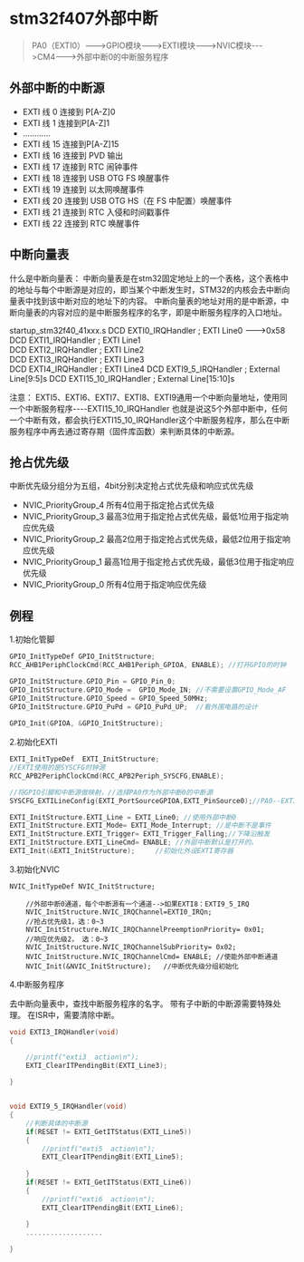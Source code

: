 # stm32f407外部中断

> PA0（EXTI0）--->GPIO模块--->EXTI模块--->NVIC模块--->CM4--->外部中断0的中断服务程序

## 外部中断的中断源

-  EXTI 线 0 连接到 P[A-Z]0
-  EXTI 线 1 连接到P[A-Z]1
- ............
-  EXTI 线 15 连接到P[A-Z]15
- EXTI 线 16 连接到 PVD 输出
- EXTI 线 17 连接到 RTC 闹钟事件
- EXTI 线 18 连接到 USB OTG FS 唤醒事件
- EXTI 线 19 连接到 以太网唤醒事件
- EXTI 线 20 连接到 USB OTG HS（在 FS 中配置）唤醒事件
- EXTI 线 21 连接到 RTC 入侵和时间戳事件
- EXTI 线 22 连接到 RTC 唤醒事件

## 中断向量表

什么是中断向量表：
    中断向量表是在stm32固定地址上的一个表格，这个表格中的地址与每个中断源是对应的，即当某个中断发生时，STM32的内核会去中断向量表中找到该中断对应的地址下的内容。
    中断向量表的地址对用的是中断源，中断向量表的内容对应的是中断服务程序的名字，即是中断服务程序的入口地址。

startup_stm32f40_41xxx.s
                DCD     EXTI0_IRQHandler                  ; EXTI Line0   --->0x58                                                      		DCD     EXTI1_IRQHandler                  ; EXTI Line1                                             
                DCD     EXTI2_IRQHandler                  ; EXTI Line2                                             
                DCD     EXTI3_IRQHandler                  ; EXTI Line3                                             
                DCD     EXTI4_IRQHandler                  ; EXTI Line4
	        DCD     EXTI9_5_IRQHandler                ; External Line[9:5]s 
                DCD     EXTI15_10_IRQHandler              ; External Line[15:10]s 

注意：
EXTI5、EXTI6、EXTI7、EXTI8、EXTI9通用一个中断向量地址，使用同一个中断服务程序----EXTI15_10_IRQHandler
也就是说这5个外部中断中，任何一个中断有效，都会执行EXTI15_10_IRQHandler这个中断服务程序，那么在中断服务程序中再去通过寄存期（固件库函数）来判断具体的中断源。

## 抢占优先级 

中断优先级分组分为五组，4bit分别决定抢占式优先级和响应式优先级

- NVIC_PriorityGroup_4  所有4位用于指定抢占式优先级
- NVIC_PriorityGroup_3  最高3位用于指定抢占式优先级，最低1位用于指定响应优先级
- NVIC_PriorityGroup_2  最高2位用于指定抢占式优先级，最低2位用于指定响应优先级
- NVIC_PriorityGroup_1 最高1位用于指定抢占式优先级，最低3位用于指定响应优先级
- NVIC_PriorityGroup_0 所有4位用于指定响应优先级

## 例程

1.初始化管脚

```c
GPIO_InitTypeDef GPIO_InitStructure;
RCC_AHB1PeriphClockCmd(RCC_AHB1Periph_GPIOA, ENABLE); //打开GPIO的时钟

GPIO_InitStructure.GPIO_Pin = GPIO_Pin_0;
GPIO_InitStructure.GPIO_Mode =  GPIO_Mode_IN; //不需要设置GPIO_Mode_AF
GPIO_InitStructure.GPIO_Speed = GPIO_Speed_50MHz;
GPIO_InitStructure.GPIO_PuPd = GPIO_PuPd_UP;  //看外围电路的设计
 
GPIO_Init(GPIOA, &GPIO_InitStructure);
```


2.初始化EXTI

```c
EXTI_InitTypeDef  EXTI_InitStructure;
//EXTI使用的是SYSCFG时钟源
RCC_APB2PeriphClockCmd(RCC_APB2Periph_SYSCFG,ENABLE); 	

//将GPIO引脚和中断源做映射，//选择PA0作为外部中断0的中断源 
SYSCFG_EXTILineConfig(EXTI_PortSourceGPIOA,EXTI_PinSource0);//PA0--EXTI0 	

EXTI_InitStructure.EXTI_Line = EXTI_Line0; //使用外部中断0
EXTI_InitStructure.EXTI_Mode= EXTI_Mode_Interrupt; //是中断不是事件
EXTI_InitStructure.EXTI_Trigger= EXTI_Trigger_Falling;//下降沿触发
EXTI_InitStructure.EXTI_LineCmd= ENABLE; //外部中断默认是打开的。
EXTI_Init(&EXTI_InitStructure);     //初始化外设EXTI寄存器
```
3.初始化NVIC

```
NVIC_InitTypeDef NVIC_InitStructure;

	//外部中断0通道，每个中断源有一个通道-->如果EXTI8：EXTI9_5_IRQ
	NVIC_InitStructure.NVIC_IRQChannel=EXTI0_IRQn; 
	//抢占优先级1，选：0~3
 	NVIC_InitStructure.NVIC_IRQChannelPreemptionPriority= 0x01;
 	//响应优先级2， 选：0~3
  	NVIC_InitStructure.NVIC_IRQChannelSubPriority= 0x02; 
  	NVIC_InitStructure.NVIC_IRQChannelCmd= ENABLE; //使能外部中断通道
	NVIC_Init(&NVIC_InitStructure);   //中断优先级分组初始化
```

4.中断服务程序

去中断向量表中，查找中断服务程序的名字。
带有子中断的中断源需要特殊处理。
在ISR中，需要清除中断。

```c
void EXTI3_IRQHandler(void)
{

	//printf("exti3  action\n");
	EXTI_ClearITPendingBit(EXTI_Line3);
	
}


void EXTI9_5_IRQHandler(void)
{
	//判断具体的中断源
	if(RESET != EXTI_GetITStatus(EXTI_Line5))
	{
		//printf("exti5  action\n");
		EXTI_ClearITPendingBit(EXTI_Line5);
	
	}
	if(RESET != EXTI_GetITStatus(EXTI_Line6))
	{
		//printf("exti6  action\n");
		EXTI_ClearITPendingBit(EXTI_Line6);
	
	}
	...................

}
```

